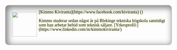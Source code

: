 <style>
.shadowbox {
  -webkit-box-sizing: content-box;
  -moz-box-sizing: content-box;
  box-sizing: content-box;
  width: 100%;
  height: auto;
  padding: 15px;
  padding-bottom: 28px;
  border: 1px solid rgba(165,165,165,0.91);
  -webkit-border-radius: 10px;
  border-radius: 10px;
  font: normal 14px/1 "Times New Roman", Times, serif;
  color: rgba(0,0,0,1);
  -o-text-overflow: ellipsis;
  text-overflow: ellipsis;
  -webkit-box-shadow: 5px 5px 20px 3px rgba(0,0,0,0.5) inset;
  box-shadow: 5px 5px 20px 3px rgba(0,0,0,0.5) inset;
  text-shadow: 0 0 9px rgba(255,255,86,0.7) ;
  -webkit-transition: all 200ms cubic-bezier(0.42, 0, 0.58, 1) 10ms;
  -moz-transition: all 200ms cubic-bezier(0.42, 0, 0.58, 1) 10ms;
  -o-transition: all 200ms cubic-bezier(0.42, 0, 0.58, 1) 10ms;
  transition: all 200ms cubic-bezier(0.42, 0, 0.58, 1) 10ms;
}
img {
    margin:6px;
}
</style>
<div class="shadowbox" markdown=1>
<img width="80" src="https://scontent-arn2-1.xx.fbcdn.net/v/t1.0-9/15781085_10209292319118282_6787440626700454758_n.jpg?oh=bc5b74086fc4f7cff871f9a863151c77&oe=5AA49B85" style="float:left" markdown=1>
[Kimmo Kiviranta](https://www.facebook.com/kiviranta) (<mailto:kimmo@ceemo.com>)
<p markdown=1>
Kimmo studerar sedan något år på Blekinge tekniska högskola samtidigt som han arbetar heltid som teknisk säljare.
[Yrkesprofil:](https://www.linkedin.com/in/kimmokiviranta/)</p>
</div>
